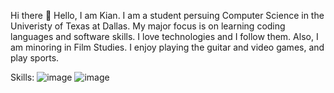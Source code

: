 Hi there 👋
Hello, I am Kian. I am a student persuing Computer Science in the Univeristy of Texas at Dallas. 
My major focus is on learning coding languages and software skills. 
I love technologies and I follow them. Also, I am minoring in Film Studies. 
I enjoy playing the guitar and video games, and play sports.


Skills:
![image](https://user-images.githubusercontent.com/112025388/211677725-8426deeb-95d3-4520-8838-f923d0635d9f.png)
![image](https://user-images.githubusercontent.com/112025388/211677588-4a09d014-9697-4107-968e-49bdbe490eff.png)

